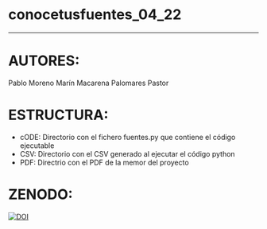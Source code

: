# conocetusfuentes_04_22
***
#  AUTORES:
Pablo Moreno Marín
Macarena Palomares Pastor

# ESTRUCTURA:
*  cODE: Directorio con el fichero fuentes.py que contiene el código ejecutable
*  CSV: Directorio con el CSV generado al ejecutar el código python
*  PDF: Directrio con el PDF de la memor del proyecto

# ZENODO: 
[![DOI](https://zenodo.org/badge/DOI/10.5281/zenodo.6425641.svg)](https://doi.org/10.5281/zenodo.6425641)
